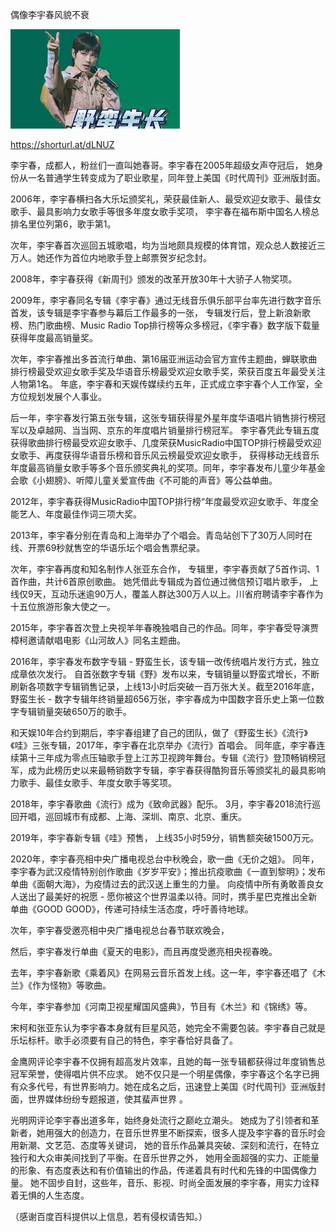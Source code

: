 偶像李宇春风貌不衰

![李宇春19年风貌不衰](https://github.com/ywangnccu/ywang/blob/main/images/Yvchun.jpg)

https://shorturl.at/dLNUZ

李宇春，成都人，粉丝们一直叫她春哥。李宇春在2005年超级女声夺冠后，
她身份从一名普通学生转变成为了职业歌星，同年登上美国《时代周刊》亚洲版封面。

2006年，李宇春横扫各大乐坛颁奖礼，荣获最佳新人、最受欢迎女歌手、最佳女歌手、最具影响力女歌手等很多年度女歌手奖项，
李宇春在福布斯中国名人榜总排名里位列第6，歌手第1。

次年，李宇春首次巡回五城歌唱，均为当地颇具规模的体育馆，观众总人数接近三万人。她还作为首位内地歌手登上邮票贺岁纪念封。

2008年，李宇春获得《新周刊》颁发的改革开放30年十大骄子人物奖项。

2009年，李宇春同名专辑《李宇春》通过无线音乐俱乐部平台率先进行数字音乐首发，该专辑是李宇春参与幕后工作最多的一张，
专辑发行后，登上新浪新歌榜、热门歌曲榜、Music Radio Top排行榜等众多榜冠，《李宇春》数字版下载量获得年度最高销量奖。

次年，李宇春推出多首流行单曲、第16届亚洲运动会官方宣传主题曲，蝉联歌曲排行榜最受欢迎女歌手奖及华语音乐榜最受欢迎女歌手奖，荣获百度五年最受关注人物第1名。
年底，李宇春和天娱传媒续约五年，正式成立李宇春个人工作室，全方位规划发展个人事业。

后一年，李宇春发行第五张专辑，这张专辑获得星外星年度华语唱片销售排行榜冠军以及卓越网、当当网、京东的年度唱片销量排行榜冠军。
李宇春凭此专辑五度获得歌曲排行榜最受欢迎女歌手、几度荣获MusicRadio中国TOP排行榜最受欢迎女歌手、再度获得华语音乐榜和音乐风云榜最受欢迎女歌手，
获得移动无线音乐年度最高销量女歌手等多个音乐颁奖典礼的奖项。同年，李宇春发布儿童少年基金会歌《小翅膀》、听障儿童关爱宣传曲《不可能的声音》等公益单曲。

2012年，李宇春获得MusicRadio中国TOP排行榜“年度最受欢迎女歌手、年度全能艺人、年度最佳作词三项大奖。

2013年，李宇春分别在青岛和上海举办了个唱会。青岛站创下了30万人同时在线、开票69秒就售空的华语乐坛个唱会售票纪录。

次年，李宇春再度和知名制作人张亚东合作， 专辑里，李宇春贡献了5首作词、1首作曲，共计6首原创歌曲。 
她凭借此专辑成为首位通过微信预订唱片歌手， 上线仅9天，互动乐迷逾90万人，覆盖人群达300万人以上。川省府聘请李宇春作为十五位旅游形象大使之一。

2015年，李宇春首次登上央视羊年春晚独唱自己的作品。同年，李宇春受导演贾樟柯邀请献唱电影《山河故人》同名主题曲。

2016年，李宇春发布数字专辑 - 野蛮生长，该专辑一改传统唱片发行方式，独立成章依次发行。
自首张数字专辑《野》发布以来，专辑销量以野蛮式增长，不断刷新各项数字专辑销售记录，上线13小时后突破一百万张大关。截至2016年底，野蛮生长 - 数字专辑年终销量超656万张，李宇春成为中国数字音乐史上第一位数字专辑销量突破650万的歌手。

和天娱10年合约到期后，李宇春组建了自己的团队，做了《野蛮生长》《流行》《哇》三张专辑，2017年，李宇春在北京举办《流行》首唱会。
同年底，李宇春连续第十三年成为零点压轴歌手登上江苏卫视跨年舞台。专辑《流行》登顶畅销榜冠军，成为此榜历史以来最畅销数字专辑，李宇春获得酷狗音乐等颁奖礼的最具影响力歌手、最佳女歌手、年度女歌手等奖项。

2018年，李宇春歌曲《流行》成为《致命武器》配乐。 3月，李宇春2018流行巡回开唱，巡回城市有成都、上海、深圳、南京、北京、重庆。

2019年，李宇春新专辑《哇》预售， 上线35小时59分，销售额突破1500万元。

2020年，李宇春亮相中央广播电视总台中秋晚会，歌一曲《无价之姐》。
同年，李宇春为武汉疫情特别创作歌曲《岁岁平安》；推出抗疫歌曲《一直到黎明》；发布单曲《面朝大海》，为疫情过去的武汉送上重生的力量。 
向疫情中所有勇敢善良女人送出了最美好的祝愿 - 愿你被这个世界温柔以待。同时，携手星巴克推出全新单曲《GOOD GOOD》，传递可持续生活态度，呼吁善待地球。

次年，李宇春受邀亮相中央广播电视总台春节联欢晚会，

然后，李宇春发行单曲《夏天的电影》，而且再度受邀亮相央视春晚。

去年，李宇春新歌《乘着风》在网易云音乐首发上线。这一年，李宇春还唱了《木兰》《作为怪物》等歌曲。

今年，李宇春参加《河南卫视星耀国风盛典》，节目有《木兰》和《锦绣》等。

宋柯和张亚东认为李宇春本身就有巨星风范，她完全不需要包装。李宇春自己就是乐坛标杆。歌手必须要有自己的特色，李宇春恰好具备了。

金鹰网评论李宇春不仅拥有超高发片效率，且她的每一张专辑都获得过年度销售总冠军荣誉，使得唱片供不应求。
她不仅只是一个明星偶像，李宇春这个名字已拥有众多代号，有世界影响力。她在成名之后，迅速登上美国《时代周刊》亚洲版封面，世界媒体纷纷专题报道，使其蜚声世界 。

光明网评论李宇春出道多年，始终身处流行之巅屹立潮头。
她成为了引领者和革新者，她用强大的创造力，在音乐世界里不断探索，很多人提及李宇春的音乐时会用新潮、文艺范、态度等关键词，
她的音乐作品兼具突破、深刻和流行，在特立独行和大众审美间找到了平衡。在音乐世界之外，
她用全面超强的实力、正能量的形象、有态度表达和有价值输出的作品，传递着具有时代和先锋的中国偶像力量。
她不固步自封，这些年，音乐、影视、时尚全面发展的李宇春，用实力诠释着无惧的人生态度。

（感谢百度百科提供以上信息，若有侵权请告知。）
